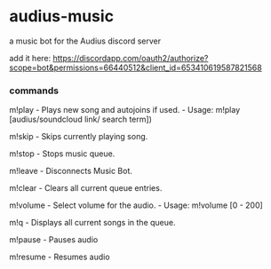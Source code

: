 # audius-music
a music bot for the Audius discord server

add it here: https://discordapp.com/oauth2/authorize?scope=bot&permissions=66440512&client_id=653410619587821568

### commands

m!play - Plays new song and autojoins if used. - Usage: m!play [audius/soundcloud link/ search term])

m!skip - Skips currently playing song.

m!stop - Stops music queue.

m!leave - Disconnects Music Bot.

m!clear - Clears all current queue entries.

m!volume - Select volume for the audio. - Usage: m!volume [0 - 200]

m!q - Displays all current songs in the queue.

m!pause - Pauses audio

m!resume - Resumes audio